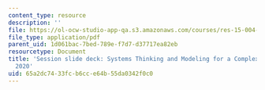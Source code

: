 ```yaml
---
content_type: resource
description: ''
file: https://ol-ocw-studio-app-qa.s3.amazonaws.com/courses/res-15-004-system-dynamics-systems-thinking-and-modeling-for-a-complex-world-january-iap-2020/65a2dc7433fcb6cce64b55da0342f0c0_MITRES15_004IAP20_slides.pdf
file_type: application/pdf
parent_uid: 1d061bac-7bed-789e-f7d7-d37717ea82eb
resourcetype: Document
title: 'Session slide deck: Systems Thinking and Modeling for a Complex World - IAP
  2020'
uid: 65a2dc74-33fc-b6cc-e64b-55da0342f0c0
---
```


